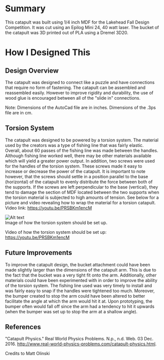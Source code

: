 # Summary

This catapult was built using 1/4 inch MDF for the Lakehead Fall Design Competition.
It was cut using an Epilog Mini 24, 40 watt laser.
The bucket of the catapult was 3D printed out of PLA using a Dremel 3D20.

# How I Designed This

## Design Overview

The catapult was designed to connect like a puzzle and have connections that require no form of fastening. The catapult can be assembled and reassembled easily. However to improve rigidity and durability, the use of wood glue is encouraged between all of the "slide in" connections.

Note: Dimensions of the AutoCad file are in inches. Dimensions of the .3ps file are in cm.

## Torsion System

The catapult was designed to be powered by a torsion system. The material used by the creators was a type of fishing line that was fairly elastic. Overall, about 60 passes of the fishing line was made between the handles. Although fishing line worked well, there may be other materials available which will yield a greater power output.
In addition, two screws were used for the handles of the torsion system. These screws made it easy to increase or decrease the power of the catapult. It is important to note however, that the screws should settle in a position parallel to the base (horizontal) of the catapult to evenly distribute the force between both of the supports. If the screws are left perpendicular to the base (vertical), they tend to damage the section of MDF located between the two supports when the torsion material is subjected to high amounts of tension.
See below for a picture and video revealing how to wrap the material for a torsion catapult.
Video link: https://youtu.be/PRSBKm1encM

![Alt text](https://cdn.thingiverse.com/assets/99/fc/cc/0a/2d/Screen_Shot_2016-12-03_at_12.47.14_PM.png)  
Image of how the torsion system should be set up.

Video of how the torsion system should be set up: https://youtu.be/PRSBKm1encM

## Future Improvements

To improve the catapult design, the bucket attachment could have been made slightly larger than the dimensions of the catapult arm. This is due to the fact that the bucket was a very tight fit onto the arm.
Additionally, other materials could have been experimented with in order to improve the ability of the torsion system. The fishing line used was very timely to install and was fairly easy to snap if the handles were tightened too much.
Moreover, the bumper created to stop the arm could have been altered to better facilitate the angle at which the arm would hit it at. Upon prototyping, the bumper often would fall off since the arm had a tendency to hit it upwards (when the bumper was set up to stop the arm at a shallow angle).

## References

"Catapult Physics." Real World Physics Problems. N.p., n.d. Web. 03 Dec. 2016. <http://www.real-world-physics-problems.com/catapult-physics.html>.

Credits to Matt Olinski
